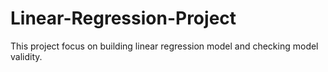 # Linear-Regression-Project
This project focus on building linear regression model and checking model validity.
